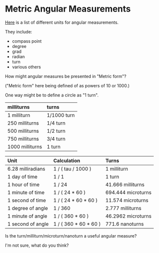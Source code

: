 Metric Angular Measurements
===========================

[Here](https://en.wikipedia.org/wiki/Angle) is a list of different units for angular measurements.

They include:
 - compass point
 - degree
 - grad
 - radian
 - turn
 - various others

How might angular measures be presented in "Metric form"?

("Metric form" here being defined of as powers of 10 or 1000.)

One way might be to define a circle as "1 turn".

| milliturns      | turns       |
| :--             | :--         |
|    1 milliturn  | 1/1000 turn |
|  250 milliturns | 1/4 turn    |
|  500 milliturns | 1/2 turn    |
|  750 milliturns | 3/4 turn    |
| 1000 milliturns | 1 turn      |

| Unit              | Calculation           | Turns              |
| :--               | :--                   | :--                |
| 6.28 milliradians | 1 / ( tau / 1000 )    | 1 milliturn        |
| 1 day of time     | 1 / 1                 | 1 turn             |
| 1 hour   of time  | 1 / 24                | 41.666 milliturns  |
| 1 minute of time  | 1 / ( 24 * 60 )       | 694.444 microturns |
| 1 second of time  | 1 / ( 24 * 60 * 60 )  | 11.574 microturns  |
| 1 degree of angle | 1 / 360               | 2.777 milliturns   |
| 1 minute of angle | 1 / ( 360 * 60 )      | 46.2962 microturns |
| 1 second of angle | 1 / ( 360 * 60 * 60 ) | 771.6 nanoturns    |


Is the turn/milliturn/microturn/nanoturn a useful angular measure?

I'm not sure, what do you think?
